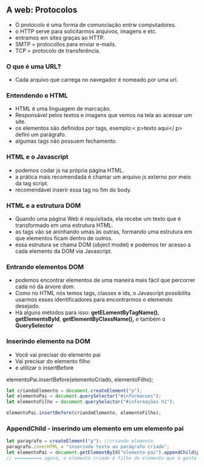 ## A web: Protocolos

- O protocolo é uma forma de comunciação entrw computadores.
- o HTTP serve para solicitarmos arquivos, imagens e etc.
- entramos em sites graças ao HTTP.
- SMTP = protocollos para enviar e-mails.
- TCP = protocolo de transferência.

### O que é uma URL?

- Cada arquivo que carrega no navegador é nomeado por uma url.

### Entendendo o HTML

- HTML é uma linguagem de marcação.
- Responsável pelos textos e imagens que vemos na tela ao acessar um site.
- os elementos são definidos por tags, exemplo:< p>texto aqui</ p> defini um parágrafo.
- algumas tags não possuem fechamento.

### HTML e o Javascript

- podemos codar js na própria página HTML.
- a prática mais recomendada é chamar um arquivo js externo por meio da tag script.
- recomendável inserir essa tag no fim do body.

### HTML e a estrutura DOM

- Quando uma página Web é requisitada, ela recebe um texto que é transformado em uma estrutura HTML.
- as tags vão se aninhando umas às outras, formando uma estrutura em que elementos ficam dentro de outros.
- essa estrutura se chama DOM (object model) e podemos ter acesso a cada elemento da DOM via Javascript.

### Entrando elementos DOM

- podemos encontrar elementos de uma maneira mais fácil que percorrer cada nó da árvore dom.
- Como no HTML nós temos tags, classes e ids, o Javascript possibilita usarmos esses identificadores para encontrarmos o elemendo desejado.
- Há alguns métodos para isso: <strong>getELementByTagName()</strong>, <strong>getElementsById</strong>, <strong>getElementByClassName(),</strong> e também o <strong>QuerySelector</strong>

### Inserindo elemento na DOM

- Você vai precisar do elemento pai
- Vai precisar do elemento filho
- e utilizar o insertBefore

elementoPai.insertBefore(elementoCriado, elementoFilho);

```javascript
let criandoElemento = document.createElement("p");
let elementoPai = document.querySelector("#informacoes");
let elementoFilho = document.querySelector("#informações h1");

elementoPai.insertBefore(criandoElemento, elementoFilho);

```
### AppendChild - inserindo um elemento em um elemento pai

```javascript
let paragrafo = createElement("p"); //criando elemento
paragrafo.innerHTML = "inserindo texto ao parágrafo criado";
let elementoPai = document.getElementById("elemento-pai").appendChild(paragrafo); 
// ========== agora, o elemento criado é filho do elemento que a gente pegou.=========
```

